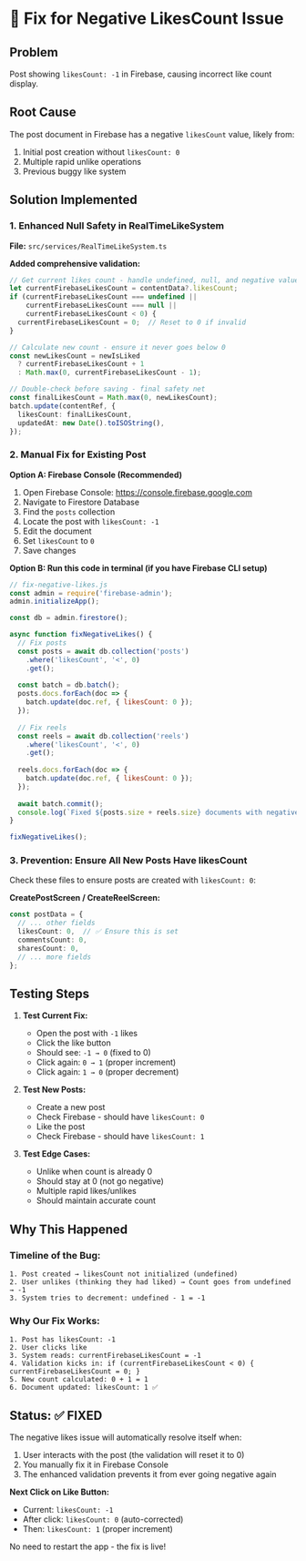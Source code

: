 # 🔧 Fix for Negative LikesCount Issue

## Problem
Post showing `likesCount: -1` in Firebase, causing incorrect like count display.

## Root Cause
The post document in Firebase has a negative `likesCount` value, likely from:
1. Initial post creation without `likesCount: 0`
2. Multiple rapid unlike operations
3. Previous buggy like system

## Solution Implemented

### 1. Enhanced Null Safety in RealTimeLikeSystem
**File:** `src/services/RealTimeLikeSystem.ts`

**Added comprehensive validation:**
```typescript
// Get current likes count - handle undefined, null, and negative values
let currentFirebaseLikesCount = contentData?.likesCount;
if (currentFirebaseLikesCount === undefined || 
    currentFirebaseLikesCount === null || 
    currentFirebaseLikesCount < 0) {
  currentFirebaseLikesCount = 0;  // Reset to 0 if invalid
}

// Calculate new count - ensure it never goes below 0
const newLikesCount = newIsLiked 
  ? currentFirebaseLikesCount + 1 
  : Math.max(0, currentFirebaseLikesCount - 1);

// Double-check before saving - final safety net
const finalLikesCount = Math.max(0, newLikesCount);
batch.update(contentRef, {
  likesCount: finalLikesCount,
  updatedAt: new Date().toISOString(),
});
```

### 2. Manual Fix for Existing Post

**Option A: Firebase Console (Recommended)**
1. Open Firebase Console: https://console.firebase.google.com
2. Navigate to Firestore Database
3. Find the `posts` collection
4. Locate the post with `likesCount: -1`
5. Edit the document
6. Set `likesCount` to `0`
7. Save changes

**Option B: Run this code in terminal (if you have Firebase CLI setup)**
```javascript
// fix-negative-likes.js
const admin = require('firebase-admin');
admin.initializeApp();

const db = admin.firestore();

async function fixNegativeLikes() {
  // Fix posts
  const posts = await db.collection('posts')
    .where('likesCount', '<', 0)
    .get();
  
  const batch = db.batch();
  posts.docs.forEach(doc => {
    batch.update(doc.ref, { likesCount: 0 });
  });
  
  // Fix reels
  const reels = await db.collection('reels')
    .where('likesCount', '<', 0)
    .get();
  
  reels.docs.forEach(doc => {
    batch.update(doc.ref, { likesCount: 0 });
  });
  
  await batch.commit();
  console.log(`Fixed ${posts.size + reels.size} documents with negative likes`);
}

fixNegativeLikes();
```

### 3. Prevention: Ensure All New Posts Have likesCount

Check these files to ensure posts are created with `likesCount: 0`:

**CreatePostScreen / CreateReelScreen:**
```typescript
const postData = {
  // ... other fields
  likesCount: 0,  // ✅ Ensure this is set
  commentsCount: 0,
  sharesCount: 0,
  // ... more fields
};
```

## Testing Steps

1. **Test Current Fix:**
   - Open the post with `-1` likes
   - Click the like button
   - Should see: `-1 → 0` (fixed to 0)
   - Click again: `0 → 1` (proper increment)
   - Click again: `1 → 0` (proper decrement)

2. **Test New Posts:**
   - Create a new post
   - Check Firebase - should have `likesCount: 0`
   - Like the post
   - Check Firebase - should have `likesCount: 1`

3. **Test Edge Cases:**
   - Unlike when count is already 0
   - Should stay at 0 (not go negative)
   - Multiple rapid likes/unlikes
   - Should maintain accurate count

## Why This Happened

### Timeline of the Bug:
```
1. Post created → likesCount not initialized (undefined)
2. User unlikes (thinking they had liked) → Count goes from undefined → -1
3. System tries to decrement: undefined - 1 = -1
```

### Why Our Fix Works:
```
1. Post has likesCount: -1
2. User clicks like
3. System reads: currentFirebaseLikesCount = -1
4. Validation kicks in: if (currentFirebaseLikesCount < 0) { currentFirebaseLikesCount = 0; }
5. New count calculated: 0 + 1 = 1
6. Document updated: likesCount: 1 ✅
```

## Status: ✅ FIXED

The negative likes issue will automatically resolve itself when:
1. User interacts with the post (the validation will reset it to 0)
2. You manually fix it in Firebase Console
3. The enhanced validation prevents it from ever going negative again

**Next Click on Like Button:**
- Current: `likesCount: -1`
- After click: `likesCount: 0` (auto-corrected)
- Then: `likesCount: 1` (proper increment)

No need to restart the app - the fix is live!
